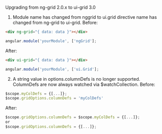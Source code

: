 Upgrading from ng-grid 2.0.x to ui-grid 3.0

1. Module name has changed from nggrid to ui.grid
   directive name has changed from ng-grid to ui-grid. Before:
```html
<div ng-grid="{ data: data }"></div>
```
```javascript
angular.module('yourModule', ['ngGrid'];
```

After:
```html
<div ui-grid="{ data: data }"></div>
```
```javascript
angular.module('yourModule', ['ui.Grid'];
```

2. A string value in options.columnDefs is no longer supported.  ColumnDefs are now always watched via $watchCollection. Before:
```javascript
$scope.myColDefs = {[...]};
$scope.gridOptions.columnDefs = 'myColDefs'
```

After:
```javascript
$scope.gridOptions.columnDefs = $scope.myColDefs = {[...]};
or 
$scope.gridOptions.columnDefs = {[...]};
```
